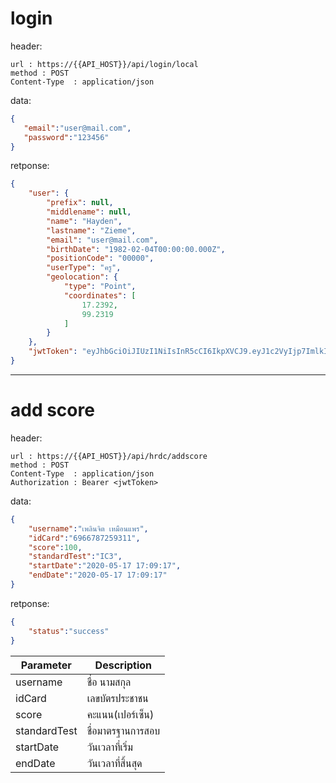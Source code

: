 >
# login
header:
```
url : https://{{API_HOST}}/api/login/local
method : POST
Content-Type  : application/json
```
data:
```json
{
   "email":"user@mail.com",
   "password":"123456"
}
```
retponse:
```json
{
    "user": {
        "prefix": null,
        "middlename": null,
        "name": "Hayden",
        "lastname": "Zieme",
        "email": "user@mail.com",
        "birthDate": "1982-02-04T00:00:00.000Z",
        "positionCode": "00000",
        "userType": "ครู",
        "geolocation": {
            "type": "Point",
            "coordinates": [
                17.2392,
                99.2319
            ]
        }
    },
    "jwtToken": "eyJhbGciOiJIUzI1NiIsInR5cCI6IkpXVCJ9.eyJ1c2VyIjp7ImlkIjoxfSwiaWF0IjoxNTkwMzc1NjE1fQ.67U5kS0gLBjYFyOqmuXnHppUtX9sYYzVJDVXJEk5p0M"
}
```
------------------------------------------
>
# add score
header:
```
url : https://{{API_HOST}}/api/hrdc/addscore
method : POST
Content-Type  : application/json
Authorization : Bearer <jwtToken>
```
data:
```json
{
    "username":"เพลินจิต เหมือนแพร",
    "idCard":"6966787259311",
    "score":100,
    "standardTest":"IC3",
    "startDate":"2020-05-17 17:09:17",
    "endDate":"2020-05-17 17:09:17"
}
```
retponse:
```json
{
    "status":"success"
}
```
Parameter    | Description
------------ | -----------
username     | ชื่อ นามสกุล
idCard       | เลขบัตรประชาชน
score        | คะแนน(เปอร์เซ็น)
standardTest | ชื่อมาตรฐานการสอบ
startDate    | วันเวลาที่เริ่ม
endDate      | วันเวลาที่สิ้นสุด
